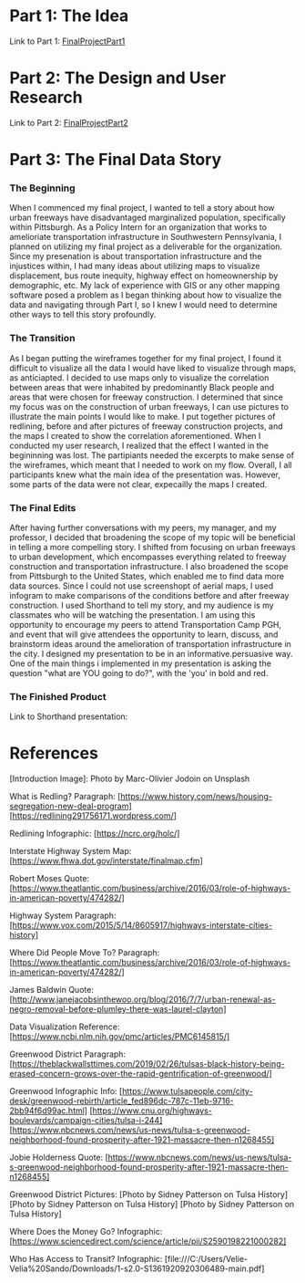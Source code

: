 # Part 1: The Idea
Link to Part 1: [FinalProjectPart1](FinalProjectPart1.md/)
# Part 2: The Design and User Research
Link to Part 2: [FinalProjectPart2](FinalProjectPart2.md/)
# Part 3: The Final Data Story
### The Beginning
When I commenced my final project, I wanted to tell a story about how urban freeways have disadvantaged marginalized population, specifically within Pittsburgh. As a Policy Intern for an organization that works to amelioriate transportation infrastructure in Southwestern Pennsylvania, I planned on utilizing my final project as a deliverable for the organization. Since my presenation is about transportation infrastructure and the injustices within, I had many ideas about utilizing maps to visualize displacement, bus route inequity, highway effect on homeownership by demographic, etc. My lack of experience with GIS or any other mapping software posed a problem as I began thinking about how to visualize the data and navigating through Part I, so I knew I would need to determine other ways to tell this story profoundly.

### The Transition
As I began putting the wireframes together for my final project, I found it difficult to visualize all the data I would have liked to visualize through maps, as anticiapted. I decided to use maps only to visualize the correlation between areas that were inhabited by predominantly Black people and areas that were chosen for freeway construction. I determined that since my focus was on the construction of urban freeways, I can use pictures to illustrate the main points I would like to make. I put together pictures of redlining, before and after pictures of freeway construction projects, and the maps I created to show the correlation aforementioned. When I conducted my user research, I realized that the effect I wanted in the begininning was lost. The partipiants needed the excerpts to make sense of the wireframes, which meant that I needed to work on my flow. Overall, I all participants knew what the main idea of the presentation was. However, some parts of the data were not clear, expecailly the maps I created. 

### The Final Edits
After having further conversations with my peers, my manager, and my professor, I decided that broadening the scope of my topic will be beneficial in telling a more compelling story. I shifted from focusing on urban freeways to urban development, which encompasses everything related to freeway construction and transportation infrastructure. I also broadened the scope from Pittsburgh to the United States, which enabled me to find data more data sources. Since I could not use screenshopt of aerial maps, I used infogram to make comparisons of the conditions betfore and after freeway construction. I used Shorthand to tell my story, and my audience is my classmates who will be watching the presentation. I am using this opportunity to encourage my peers to attend Transportation Camp PGH, and event that will give attendees the opportunity to learn, discuss, and brainstorm ideas around the amelioration of transportation infrastructure in the city. I designed my presentation to be in an informative.persuasive way. One of the main things i implemented in my presentation is asking the question "what are YOU going to do?", with the 'you' in bold and red. 


### The Finished Product
Link to Shorthand presentation:

[Final Presentation]: https://carnegiemellon.shorthandstories.com/the-impact-of-urban-development-on-communities-of-color-across-the-united-states/index.html]

# References
[Introduction Image]: Photo by Marc-Olivier Jodoin on Unsplash

What is Redling? Paragraph:
[https://www.history.com/news/housing-segregation-new-deal-program]
[https://redlining291756171.wordpress.com/]

Redlining Infographic:
[https://ncrc.org/holc/]

Interstate Highway System Map:
[https://www.fhwa.dot.gov/interstate/finalmap.cfm]

Robert Moses Quote:
[https://www.theatlantic.com/business/archive/2016/03/role-of-highways-in-american-poverty/474282/]

Highway System Paragraph:
[https://www.vox.com/2015/5/14/8605917/highways-interstate-cities-history]

Where Did People Move To? Paragraph:
[https://www.theatlantic.com/business/archive/2016/03/role-of-highways-in-american-poverty/474282/]

James Baldwin Quote:
[http://www.janejacobsinthewoo.org/blog/2016/7/7/urban-renewal-as-negro-removal-before-plumley-there-was-laurel-clayton]

Data Visualization Reference:
[https://www.ncbi.nlm.nih.gov/pmc/articles/PMC6145815/]

Greenwood District Paragraph:
[https://theblackwallsttimes.com/2019/02/26/tulsas-black-history-being-erased-concern-grows-over-the-rapid-gentrification-of-greenwood/]

Greenwood Infographic Info:
[https://www.tulsapeople.com/city-desk/greenwood-rebirth/article_fed896dc-787c-11eb-9716-2bb94f6d99ac.html]
[https://www.cnu.org/highways-boulevards/campaign-cities/tulsa-i-244]
[https://www.nbcnews.com/news/us-news/tulsa-s-greenwood-neighborhood-found-prosperity-after-1921-massacre-then-n1268455]

Jobie Holderness Quote:
[https://www.nbcnews.com/news/us-news/tulsa-s-greenwood-neighborhood-found-prosperity-after-1921-massacre-then-n1268455]

Greenwood District Pictures:
[Photo by  Sidney Patterson on Tulsa History]
[Photo by  Sidney Patterson on Tulsa History]
[Photo by  Sidney Patterson on Tulsa History]

Where Does the Money Go? Infographic:
[https://www.sciencedirect.com/science/article/pii/S2590198221000282]

Who Has Access to Transit? Infographic:
[file:///C:/Users/Velie-Velia%20Sando/Downloads/1-s2.0-S1361920920306489-main.pdf]
 

